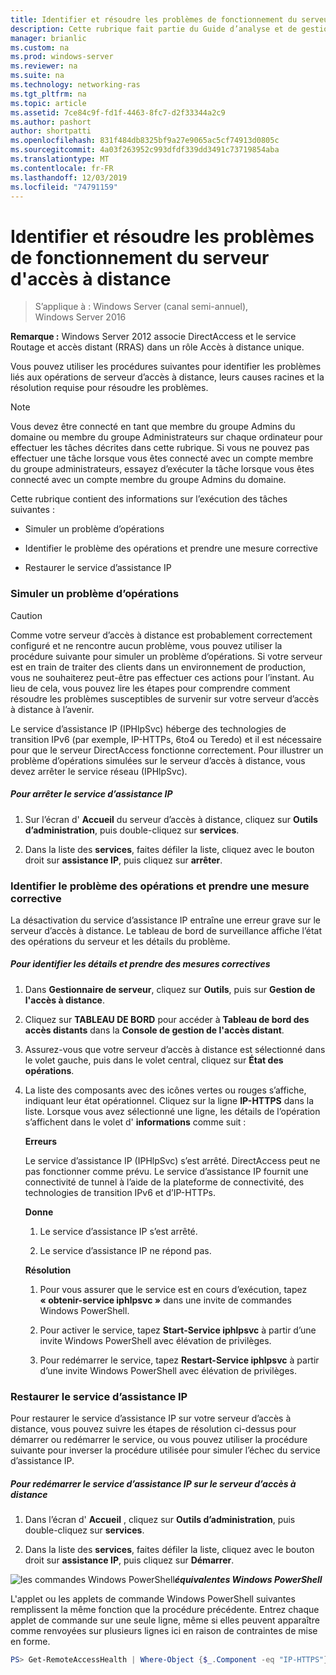 ```yaml
---
title: Identifier et résoudre les problèmes de fonctionnement du serveur d'accès à distance
description: Cette rubrique fait partie du Guide d’analyse et de gestion de l’accès à distance dans Windows Server 2016.
manager: brianlic
ms.custom: na
ms.prod: windows-server
ms.reviewer: na
ms.suite: na
ms.technology: networking-ras
ms.tgt_pltfrm: na
ms.topic: article
ms.assetid: 7ce84c9f-fd1f-4463-8fc7-d2f33344a2c9
ms.author: pashort
author: shortpatti
ms.openlocfilehash: 831f484db8325bf9a27e9065ac5cf74913d0805c
ms.sourcegitcommit: 4a03f263952c993dfdf339dd3491c73719854aba
ms.translationtype: MT
ms.contentlocale: fr-FR
ms.lasthandoff: 12/03/2019
ms.locfileid: "74791159"
---
```

# <a name="identify-and-resolve-remote-access-server-operations-problems"></a>Identifier et résoudre les problèmes de fonctionnement du serveur d'accès à distance

>S’applique à : Windows Server (canal semi-annuel), Windows Server 2016

**Remarque :** Windows Server 2012 associe DirectAccess et le service Routage et accès distant (RRAS) dans un rôle Accès à distance unique.  
  
Vous pouvez utiliser les procédures suivantes pour identifier les problèmes liés aux opérations de serveur d’accès à distance, leurs causes racines et la résolution requise pour résoudre les problèmes.  
  
> [!NOTE]  
> Vous devez être connecté en tant que membre du groupe Admins du domaine ou membre du groupe Administrateurs sur chaque ordinateur pour effectuer les tâches décrites dans cette rubrique. Si vous ne pouvez pas effectuer une tâche lorsque vous êtes connecté avec un compte membre du groupe administrateurs, essayez d’exécuter la tâche lorsque vous êtes connecté avec un compte membre du groupe Admins du domaine.  
  
Cette rubrique contient des informations sur l’exécution des tâches suivantes :  
  
- Simuler un problème d’opérations  
  
- Identifier le problème des opérations et prendre une mesure corrective  
  
- Restaurer le service d’assistance IP  
  
### <a name="BKMK_Simulate"></a>Simuler un problème d’opérations  
  
> [!CAUTION]  
> Comme votre serveur d’accès à distance est probablement correctement configuré et ne rencontre aucun problème, vous pouvez utiliser la procédure suivante pour simuler un problème d’opérations. Si votre serveur est en train de traiter des clients dans un environnement de production, vous ne souhaiterez peut-être pas effectuer ces actions pour l’instant. Au lieu de cela, vous pouvez lire les étapes pour comprendre comment résoudre les problèmes susceptibles de survenir sur votre serveur d’accès à distance à l’avenir.  
  
Le service d’assistance IP (IPHlpSvc) héberge des technologies de transition IPv6 (par exemple, IP-HTTPs, 6to4 ou Teredo) et il est nécessaire pour que le serveur DirectAccess fonctionne correctement. Pour illustrer un problème d’opérations simulées sur le serveur d’accès à distance, vous devez arrêter le service réseau (IPHlpSvc).  
  
##### <a name="to-stop-the-ip-helper-service"></a>Pour arrêter le service d’assistance IP  
  
1.  Sur l’écran d' **Accueil** du serveur d’accès à distance, cliquez sur **Outils d’administration**, puis double-cliquez sur **services**.  
  
2.  Dans la liste des **services**, faites défiler la liste, cliquez avec le bouton droit sur **assistance IP**, puis cliquez sur **arrêter**.  
  
### <a name="BKMK_Identify"></a>Identifier le problème des opérations et prendre une mesure corrective  
La désactivation du service d’assistance IP entraîne une erreur grave sur le serveur d’accès à distance. Le tableau de bord de surveillance affiche l’état des opérations du serveur et les détails du problème.  
  
##### <a name="to-identify-the-details-and-take-corrective-action"></a>Pour identifier les détails et prendre des mesures correctives  
  
1.  Dans **Gestionnaire de serveur**, cliquez sur **Outils**, puis sur **Gestion de l'accès à distance**.  
  
2.  Cliquez sur **TABLEAU DE BORD** pour accéder à **Tableau de bord des accès distants** dans la **Console de gestion de l'accès distant**.  
  
3.  Assurez-vous que votre serveur d’accès à distance est sélectionné dans le volet gauche, puis dans le volet central, cliquez sur **État des opérations**.  
  
4.  La liste des composants avec des icônes vertes ou rouges s’affiche, indiquant leur état opérationnel. Cliquez sur la ligne **IP-HTTPS** dans la liste. Lorsque vous avez sélectionné une ligne, les détails de l’opération s’affichent dans le volet d' **informations** comme suit :  
  
    **Erreurs**  
  
    Le service d’assistance IP (IPHlpSvc) s’est arrêté. DirectAccess peut ne pas fonctionner comme prévu. Le service d’assistance IP fournit une connectivité de tunnel à l’aide de la plateforme de connectivité, des technologies de transition IPv6 et d’IP-HTTPs.  
  
    **Donne**  
  
    1.  Le service d’assistance IP s’est arrêté.  
  
    2.  Le service d’assistance IP ne répond pas.  
  
    **Résolution**  
  
    1.  Pour vous assurer que le service est en cours d’exécution, tapez **« obtenir-service iphlpsvc »** dans une invite de commandes Windows PowerShell.  
  
    2.  Pour activer le service, tapez **Start-Service iphlpsvc** à partir d’une invite Windows PowerShell avec élévation de privilèges.  
  
    3.  Pour redémarrer le service, tapez **Restart-Service iphlpsvc** à partir d’une invite Windows PowerShell avec élévation de privilèges.  
  
### <a name="BKMK_Restart"></a>Restaurer le service d’assistance IP  
Pour restaurer le service d’assistance IP sur votre serveur d’accès à distance, vous pouvez suivre les étapes de résolution ci-dessus pour démarrer ou redémarrer le service, ou vous pouvez utiliser la procédure suivante pour inverser la procédure utilisée pour simuler l’échec du service d’assistance IP.  
  
##### <a name="to-restart-the-ip-helper-service-on-the-remote-access-server"></a>Pour redémarrer le service d’assistance IP sur le serveur d’accès à distance  
  
1.  Dans l’écran d' **Accueil** , cliquez sur **Outils d’administration**, puis double-cliquez sur **services**.  
  
2.  Dans la liste des **services**, faites défiler la liste, cliquez avec le bouton droit sur **assistance IP**, puis cliquez sur **Démarrer**.  
  
![les commandes Windows PowerShell](../../../media/Identify-and-resolve-Remote-Access-server-operations-problems/PowerShellLogoSmall.gif)***<em>équivalentes</em> Windows PowerShell***  
  
L'applet ou les applets de commande Windows PowerShell suivantes remplissent la même fonction que la procédure précédente. Entrez chaque applet de commande sur une seule ligne, même si elles peuvent apparaître comme renvoyées sur plusieurs lignes ici en raison de contraintes de mise en forme.  
  
```PowerShell
PS> Get-RemoteAccessHealth | Where-Object {$_.Component -eq "IP-HTTPS"} | Format-List -Property *  
```
